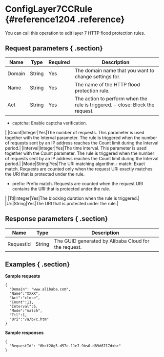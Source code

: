 # ConfigLayer7CCRule {#reference1204 .reference}

You can call this operation to edit layer 7 HTTP flood protection rules.

## Request parameters { .section}

|Name|Type|Required|Description|
|----|----|--------|-----------|
|Domain|String|Yes|The domain name that you want to change settings for.|
|Name|String|Yes|The name of the HTTP flood protection rule.|
|Act|String|Yes|The action to perform when the rule is triggered. -   close: Block the request.
-   captcha: Enable captcha verification.

|
|Count|Integer|Yes|The number of requests. This parameter is used together with the Interval parameter. The rule is triggered when the number of requests sent by an IP address reaches the Count limit during the Interval period.|
|Interval|Integer|Yes|The time interval. This parameter is used together with the Count parameter. The rule is triggered when the number of requests sent by an IP address reaches the Count limit during the Interval period.|
|Mode|String|Yes|The URI matching algorithm.-   match: Exact match. Requests are counted only when the request URI exactly matches the URI that is protected under the rule.
-   prefix: Prefix match. Requests are counted when the request URI contains the URI that is protected under the rule.

|
|Ttl|Integer|Yes|The blocking duration when the rule is triggered.|
|Uri|String|Yes|The URI that is protected under the rule.|

## Response parameters { .section}

|Name|Type|Description|
|----|----|-----------|
|RequestId|String|The GUID generated by Alibaba Cloud for the request.|

## Examples { .section}

**Sample requests**

```
{
  "Domain": "www.alibaba.com",
  "Name":"XXXX",
  "Act":"close",
  "Count":11,
  "Interval":5,
  "Mode":"match",
  "Ttl":1,
  "Uri":"/a/b/c.htm"
}

```

**Sample responses**

```
{
  "RequestId": "0bcf28g5-d57c-11e7-9bs0-d89d6717dxbc"
}

```

